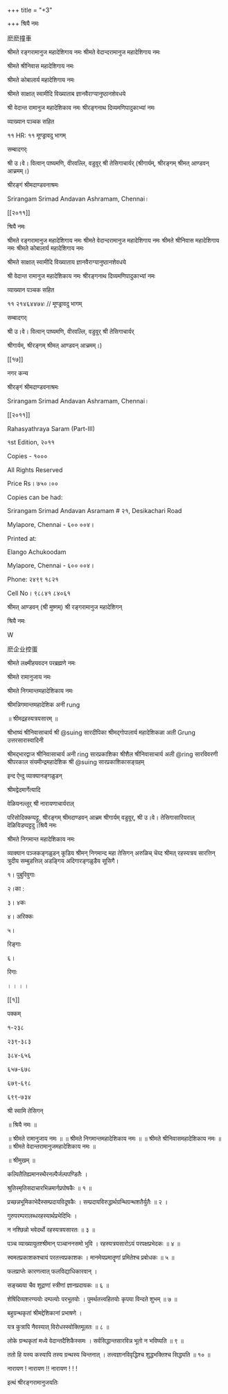 +++
title = "+3"

+++
श्रियै नमः 



麽麽撞車 



श्रीमते रङ्गरामानुज महादेशिगाय नमः श्रीमते वेदान्दरामानुज महादेशिगाय नमः 



श्रीमते श्रीनिवास महादेशिगाय नमः 



श्रीमते कोबालार्य महादेशिगाय नमः 



श्रीमते साक्षात् स्वामीदि विख्याताब ज्ञानवैराग्यानुष्ठानशेवधये 



श्री वेदान्त रामानुज महादेशिकाव नमः श्रीरङ्गनाथ दिव्यमणिपादुकाभ्यां नमः 



व्याख्यान पञ्चक सहित 



११ HR: ११ मूण्ड्रावदु भागम् 



सम्बादगर्ः 



श्री उ।वे। वित्वान् पाष्यमणि, वीरवल्लि, वडुवूर् श्री तेसिगाचार्यर् (श्रीगार्यम्, श्रीरङ्गम् श्रीमत् आण्डवन् आच्रमम्।) 



श्रीरङ्गं श्रीमदाण्डवनाश्रमः 



Srirangam Srimad Andavan Ashramam, Chennai। 



[[२०११]]



श्रियै नमः 



श्रीमते रङ्गरामानुज महादेशिगाय नमः श्रीमते वेदान्दरामानुज महादेशिगाय नमः श्रीमते श्रीनिवास महादेशिगाय नमः श्रीमते कोबालार्य महादेशिगाय नमः 



श्रीमते साक्षात् स्वामीदि विख्याताय ज्ञानवैराग्यानुष्ठानशेवधये 



श्री वेदान्त रामानुज महादेशिकाय नमः श्रीरङ्गनाथ दिव्यमणिपादुकाभ्यां नमः 



व्याख्यान पञ्चक सहित 



११ २१४६४४७४ः // मूण्ड्रावदु भागम् 



सम्बादगर्ः 



श्री उ।वे। वित्वान् पाष्यमणि, वीरवल्लि, वडुवूर् श्री तेसिगाचार्यर् 



श्रीगार्यम्, श्रीरङ्गम् श्रीमत् आण्डवन् आच्रमम्।) 



[[१७]]



नगर कन्य 



श्रीरङ्गं श्रीमदाण्डवनाश्रमः 



Srirangam Srimad Andavan Ashramam, Chennai। 



[[२०११]]



Rahasyathraya Saram (Part-III) 



१st Edition, २०११ 



Copies - १००० 



All Rights Reserved 



Price Rs। ७५०।०० 



Copies can be had: 



Srirangam Srimad Andavan Asramam # २१, Desikachari Road 



Mylapore, Chennai - ६०० ००४। 



Printed at: 



Elango Achukoodam 



Mylapore, Chennai - ६०० ००४। 



Phone: २४९९ १८२१ 



Cell No। ९८८४१ ८४०६१ 



श्रीमत् आण्डवन् (श्री मुष्णम्) श्री रङ्गरामानुज महादेशिगन् 



श्रियै नमः 



W 



麽企业控蛋 



श्रीमते लक्ष्मीहयवदन परब्रह्मणे नमः 



श्रीमते रामानुजाय नमः 



श्रीमते निगमान्तमहादेशिकाय नमः 



श्रीमन्निगमान्तमहादेशिक अनी rung 



॥ श्रीमद्रहस्यत्रयसारम् ॥ 



श्रीभाष्यं श्रीनिवासाचार्य श्री @suing सारदीपिका श्रीमद्गोपालार्य महादेशिकळा अली Grung उत्तरसारास्वादिनी 



श्रीमद्भारद्वाज श्रीनिवासाचार्य अनी ring सारप्रकाशिका श्रीशैल श्रीनिवासाचार्य अली @ring सारविवरणी श्रीपरकाल संयमीन्द्रमहादेशिक श्री @suing सारप्रकाशिकासङ्ग्रहम् 



इन्द ऐन्दु व्याक्यानङ्गळुडन् 



श्रीमद्वेदमार्गेत्यादि 



वेळियनल्लूर् श्री नारायणाचार्यराल् 



परिसोदिक्कप्पट्टु, श्रीरङ्गम् श्रीमदाण्डवन् आच्रम श्रीगार्यम् वडुवूर्, श्री उ।वे। तेसिगासारियराल् वॆळियिडप्पट्टदु।श्रियै नमः 



श्रीमते निगमान्त महादेशिकाय नमः 



व्याक्यान पञ्जकङ्गळुडन् कूडिय श्रीमन् निगमान्द महा तेसिगन् अरुळिच् चॆय्द श्रीमत् रहस्यत्रय सारत्तिन् त्रुदीय सम्बुडत्तिल् अडङ्गिय अदिगारङ्गळुडैय सूसिगै। 



१। पुबुरिवुगाः 



२।का : 



३। ४कः 



४। अरिक्कः 



५। 



रिङ्गाः 



६। 



रिगाः 



। । । । 



[[१]]



पक्कम् 



१-२३८ 



२३९-३८३ 



३८४-६५६ 



६५७-६७८ 



६७९-६९८ 



६९९-७३४ 



श्री स्वामि तेसिगन् 



॥ श्रियै नमः ॥ 



॥ श्रीमते रामानुजाय नमः ॥ ॥ श्रीमते निगमान्तमहादेशिकाय नमः ॥ ॥ श्रीमते श्रीनिवासमहादेशिकाय नमः ॥ ॥ श्रीमते वेदान्तरामानुजमहादेशिकाय नमः ॥ 



॥ श्रीमुखम् ॥ 



कल्पितैतिह्यमानस्थैरनल्पैर्जल्पपण्डितैः । 



श्रुतिस्मृतिसदाचारभिन्नमार्गप्रपोषकैः ॥ १ ॥ 



प्रच्छन्नभूमिकाभेदैस्सम्प्रदायविदूषकैः । सम्प्रदायविरुद्धार्थग्रन्थिग्रन्थशतैर्युतैः ॥ २ । 



गुरुपरम्परालब्धरहस्यार्थप्रभेदिभिः । 



न नश्छिन्नो भवेदर्थो रहस्यत्रयसारतः ॥ ३ ॥ 



पञ्च व्याख्यायुतश्श्रीमान् पञ्चाननसमो भुवि । रहस्यत्रयसारोऽयं परपक्षप्रभेदकः ॥ ४ ॥ 



स्वमतप्रकाशकश्चायं परतत्त्वप्रकाशकः । मानमेयप्रमातॄणां प्रमितेश्च प्रबोधकः ॥ ५ ॥ 



फलप्राप्तेः कारणत्वात् फलविद्याधिकारवान् । 



सङ्ख्यया चैव शूद्राणां स्त्रीणां ज्ञानप्रदायकः ॥ ६ ॥ 



शेषिदिव्यशरण्ययोः दम्पत्योः परभूतयोः । पुमर्थतत्त्वहितयोः कृपया विन्दते शुभम् ॥ ७ ॥ 



बहुग्रन्थकृतां श्रीमद्देशिकानां प्रभाषणे । 



यत्र कुत्रापि नैवस्यात् विरोधस्स्वोक्तिमूलतः ॥ ८ ॥ 



लोके ग्रन्थकृतां मध्ये वेदान्तदैशिकैस्समः । सर्वसिद्धान्तसारविन्न भूतो न भविष्यति ॥ ९ ॥ 



ततो हि यस्य कस्यापि तस्य ग्रन्थस्य चिन्तनात् । तत्त्वज्ञानविवृद्धिश्च शुद्धभक्तिश्च सिद्ध्यति ॥ १० ॥ 



नारायण ! नारायण !! नारायण ! ! ! 



इत्थं श्रीरङ्गरामानुजयतिः 



